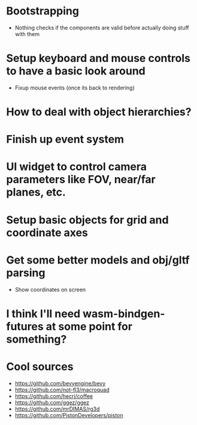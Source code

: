 # Bootstrapping
<!-- - Remove entity component index redirection thing or else it bungs up the systems
    - Create a systems manager and hard-code rendering system 
        - Run function that receives references to transform and mesh components
        - systems manager is in charge of providing those each frame -->
<!-- - Message/event system using rust enums to pass additional arguments for each event type
    - Message queue that is pumped each frame
    - Maybe allow closures somehow to ease inter-system communication? -->
<!-- - Add widgets to UIComponents -->
<!-- - Do materials -->
<!-- - Nothing is really resizing/creating the components yet -->
- Nothing checks if the components are valid before actually doing stuff with them
# Setup keyboard and mouse controls to have a basic look around
- Fixup mouse events (once its back to rendering)
# How to deal with object hierarchies?
# Finish up event system
# UI widget to control camera parameters like FOV, near/far planes, etc.
# Setup basic objects for grid and coordinate axes
# Get some better models and obj/gltf parsing
- Show coordinates on screen
# I think I'll need wasm-bindgen-futures at some point for something?
<!-- # Setup a time variable and animate a material rotation -->
<!-- # Why is the cube rendering at the bottom left?
- Missing viewport -->


# Cool sources
- https://github.com/bevyengine/bevy
- https://github.com/not-fl3/macroquad
- https://github.com/hecrj/coffee
- https://github.com/ggez/ggez
- https://github.com/mrDIMAS/rg3d
- https://github.com/PistonDevelopers/piston